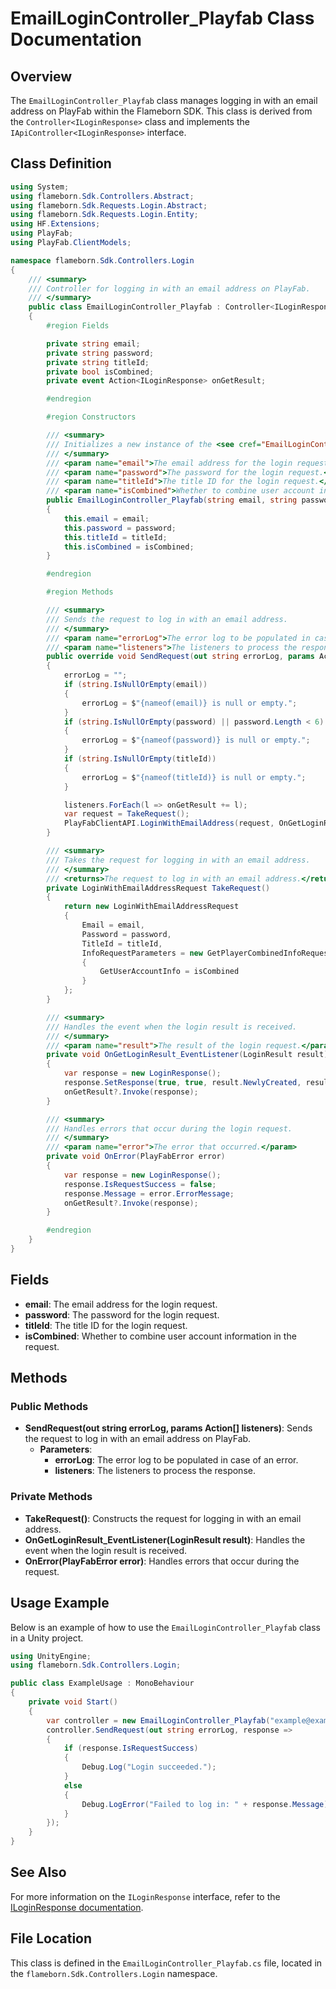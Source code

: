 
# EmailLoginController_Playfab Class Documentation

## Overview
The `EmailLoginController_Playfab` class manages logging in with an email address on PlayFab within the Flameborn SDK. This class is derived from the `Controller<ILoginResponse>` class and implements the `IApiController<ILoginResponse>` interface.

## Class Definition

```csharp
using System;
using flameborn.Sdk.Controllers.Abstract;
using flameborn.Sdk.Requests.Login.Abstract;
using flameborn.Sdk.Requests.Login.Entity;
using HF.Extensions;
using PlayFab;
using PlayFab.ClientModels;

namespace flameborn.Sdk.Controllers.Login
{
    /// <summary>
    /// Controller for logging in with an email address on PlayFab.
    /// </summary>
    public class EmailLoginController_Playfab : Controller<ILoginResponse>, IApiController<ILoginResponse>
    {
        #region Fields

        private string email;
        private string password;
        private string titleId;
        private bool isCombined;
        private event Action<ILoginResponse> onGetResult;

        #endregion

        #region Constructors

        /// <summary>
        /// Initializes a new instance of the <see cref="EmailLoginController_Playfab"/> class.
        /// </summary>
        /// <param name="email">The email address for the login request.</param>
        /// <param name="password">The password for the login request.</param>
        /// <param name="titleId">The title ID for the login request.</param>
        /// <param name="isCombined">Whether to combine user account information in the request.</param>
        public EmailLoginController_Playfab(string email, string password, string titleId, bool isCombined = true)
        {
            this.email = email;
            this.password = password;
            this.titleId = titleId;
            this.isCombined = isCombined;
        }

        #endregion

        #region Methods

        /// <summary>
        /// Sends the request to log in with an email address.
        /// </summary>
        /// <param name="errorLog">The error log to be populated in case of an error.</param>
        /// <param name="listeners">The listeners to process the response.</param>
        public override void SendRequest(out string errorLog, params Action<ILoginResponse>[] listeners)
        {
            errorLog = "";
            if (string.IsNullOrEmpty(email)) 
            { 
                errorLog = $"{nameof(email)} is null or empty."; 
            }
            if (string.IsNullOrEmpty(password) || password.Length < 6) 
            { 
                errorLog = $"{nameof(password)} is null or empty."; 
            }
            if (string.IsNullOrEmpty(titleId)) 
            { 
                errorLog = $"{nameof(titleId)} is null or empty."; 
            }

            listeners.ForEach(l => onGetResult += l);
            var request = TakeRequest();
            PlayFabClientAPI.LoginWithEmailAddress(request, OnGetLoginResult_EventListener, OnError);
        }

        /// <summary>
        /// Takes the request for logging in with an email address.
        /// </summary>
        /// <returns>The request to log in with an email address.</returns>
        private LoginWithEmailAddressRequest TakeRequest()
        {
            return new LoginWithEmailAddressRequest
            {
                Email = email,
                Password = password,
                TitleId = titleId,
                InfoRequestParameters = new GetPlayerCombinedInfoRequestParams
                {
                    GetUserAccountInfo = isCombined
                }
            };
        }

        /// <summary>
        /// Handles the event when the login result is received.
        /// </summary>
        /// <param name="result">The result of the login request.</param>
        private void OnGetLoginResult_EventListener(LoginResult result)
        {
            var response = new LoginResponse();
            response.SetResponse(true, true, result.NewlyCreated, result.PlayFabId, result, "Login succeed.");
            onGetResult?.Invoke(response);
        }

        /// <summary>
        /// Handles errors that occur during the login request.
        /// </summary>
        /// <param name="error">The error that occurred.</param>
        private void OnError(PlayFabError error)
        {
            var response = new LoginResponse();
            response.IsRequestSuccess = false;
            response.Message = error.ErrorMessage;
            onGetResult?.Invoke(response);
        }

        #endregion
    }
}
```

## Fields
- **email**: The email address for the login request.
- **password**: The password for the login request.
- **titleId**: The title ID for the login request.
- **isCombined**: Whether to combine user account information in the request.

## Methods
### Public Methods
- **SendRequest(out string errorLog, params Action<ILoginResponse>[] listeners)**: Sends the request to log in with an email address on PlayFab.
  - **Parameters**:
    - **errorLog**: The error log to be populated in case of an error.
    - **listeners**: The listeners to process the response.

### Private Methods
- **TakeRequest()**: Constructs the request for logging in with an email address.
- **OnGetLoginResult_EventListener(LoginResult result)**: Handles the event when the login result is received.
- **OnError(PlayFabError error)**: Handles errors that occur during the request.

## Usage Example
Below is an example of how to use the `EmailLoginController_Playfab` class in a Unity project.

```csharp
using UnityEngine;
using flameborn.Sdk.Controllers.Login;

public class ExampleUsage : MonoBehaviour
{
    private void Start()
    {
        var controller = new EmailLoginController_Playfab("example@example.com", "password123", "title-id");
        controller.SendRequest(out string errorLog, response => 
        {
            if (response.IsRequestSuccess)
            {
                Debug.Log("Login succeeded.");
            }
            else
            {
                Debug.LogError("Failed to log in: " + response.Message);
            }
        });
    }
}
```

## See Also
For more information on the `ILoginResponse` interface, refer to the [ILoginResponse documentation](https://github.com/gkhanC/flameborn-game/tree/dev/documents/ILoginResponse).

## File Location
This class is defined in the `EmailLoginController_Playfab.cs` file, located in the `flameborn.Sdk.Controllers.Login` namespace.
